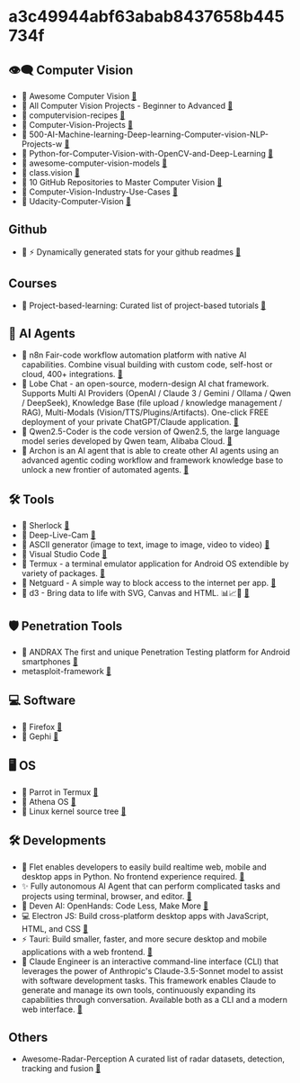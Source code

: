 # a3c49944abf63abab8437658b445734f

## 👁️‍🗨️ Computer Vision
- 🔗 Awesome Computer Vision <a href="https://github.com/jbhuang0604/awesome-computer-vision.git">🔗</a>
- 🔗 All Computer Vision Projects - Beginner to Advanced  <a href="https://github.com/avs-abhishek123/Computer-Vision-Projects.git">🔗</a>
- 🔗 computervision-recipes  <a href="https://github.com/microsoft/computervision-recipes.git">🔗</a>
- 🔗 Computer-Vision-Projects  <a href="https://github.com/Aryan-Chharia/Computer-Vision-Projects.git">🔗</a>
- 🔗 500-AI-Machine-learning-Deep-learning-Computer-vision-NLP-Projects-w  <a href="https://github.com/ashishpatel26/500-AI-Machine-learning-Deep-learning-Computer-vision-NLP-Projects-with-code.git">🔗</a>
- 🔗 Python-for-Computer-Vision-with-OpenCV-and-Deep-Learning <a href="https://github.com/worklifesg/Python-for-Computer-Vision-with-OpenCV-and-Deep-Learning.git">🔗</a>
- 🔗 awesome-computer-vision-models <a href="https://github.com/gmalivenko/awesome-computer-vision-models.git">🔗</a>
- 🔗 class.vision <a href="https://github.com/Alireza-Akhavan/class.vision.git">🔗</a>
- 🔗 10 GitHub Repositories to Master Computer Vision <a href="https://www.kdnuggets.com/10-github-repositories-to-master-computer-vision">🔗</a>
- 🔗 Computer-Vision-Industry-Use-Cases <a href="https://github.com/ashishpatel26/Computer-Vision-Industry-Use-Cases.git">🔗</a>
- 🔗 Udacity-Computer-Vision <a href="https://github.com/Gan-Tu/Udacity-Computer-Vision.git">🔗</a>

## Github
- 🔗 ⚡ Dynamically generated stats for your github readmes  <a href="https://github.com/anuraghazra/github-readme-stats.git">🔗</a>

## Courses
- 🔗 Project-based-learning: Curated list of project-based tutorials <a href="https://github.com/practical-tutorials/project-based-learning.git">🔗</a>

## 🤖 AI Agents
- 🔗 n8n Fair-code workflow automation platform with native AI capabilities. Combine visual building with custom code, self-host or cloud, 400+ integrations. <a href="https://github.com/n8n-io/n8n.git">🔗</a>
- 🔗 Lobe Chat - an open-source, modern-design AI chat framework. Supports Multi AI Providers (OpenAI / Claude 3 / Gemini / Ollama / Qwen / DeepSeek), Knowledge Base (file upload / knowledge management / RAG), Multi-Modals (Vision/TTS/Plugins/Artifacts). One-click FREE deployment of your private ChatGPT/Claude application. <a href="https://github.com/lobehub/lobe-chat">🔗</a>
- 🔗 Qwen2.5-Coder is the code version of Qwen2.5, the large language model series developed by Qwen team, Alibaba Cloud. <a href="https://github.com/QwenLM/Qwen2.5-Coder.git">🔗</a>
- 🔗 Archon is an AI agent that is able to create other AI agents using an advanced agentic coding workflow and framework knowledge base to unlock a new frontier of automated agents.  <a href="https://github.com/coleam00/Archon">🔗</a>

## 🛠️ Tools
- 🔗 Sherlock <a href="https://github.com/LoneStamp/sherlock.git">🔗</a>
- 🔗 Deep-Live-Cam <a href="https://github.com/hacksider/Deep-Live-Cam.git">🔗</a>
- 🔗 ASCII generator (image to text, image to image, video to video) <a href="https://github.com/vietnh1009/ASCII-generator.git">🔗</a>
- 🔗 Visual Studio Code <a href="https://github.com/microsoft/vscode.git">🔗</a>
- 🔗 Termux - a terminal emulator application for Android OS extendible by variety of packages. <a href="https://github.com/termux/termux-app.git">🔗</a>
- 🔗 Netguard - A simple way to block access to the internet per app.  <a href="https://github.com/M66B/NetGuard.git">🔗</a>
- 🔗 d3 - Bring data to life with SVG, Canvas and HTML. 📊📈🎉   <a href="https://github.com/d3/d3.git">🔗</a>

## 🛡️ Penetration Tools
- 🔗 ANDRAX The first and unique Penetration Testing platform for Android smartphones <a href="https://github.com/laudarch/ANDRAX-Mobile-Pentest.git">🔗</a>
- metasploit-framework <a href="https://github.com/ParrotSec/metasploit-framework.git">🔗</a>


## 💻 Software
- 🔗 Firefox <a href="https://github.com/bolucat/Firefox.git">🔗</a>
- 🔗 Gephi <a href="https://github.com/gephi/gephi.git">🔗</a>

## 🖥️ OS
- 🔗 Parrot in Termux <a href="https://github.com/wahasa/Parrot.git">🔗</a>
- 🔗 Athena OS <a href="https://github.com/Athena-OS/athena.git">🔗</a>
- 🔗 Linux kernel source tree <a href="https://github.com/torvalds/linux.git">🔗</a>

## 🛠️ Developments
- 🔗 Flet enables developers to easily build realtime web, mobile and desktop apps in Python. No frontend experience required. <a href="https://github.com/flet-dev/flet.git">🔗</a>
- ✨ Fully autonomous AI Agent that can perform complicated tasks and projects using terminal, browser, and editor. <a href="https://github.com/semanser/codel.git">🔗</a>
- 🙌 Deven AI: OpenHands: Code Less, Make More <a href="https://github.com/All-Hands-AI/OpenHands.git">🔗</a>
- 💻 Electron JS: Build cross-platform desktop apps with JavaScript, HTML, and CSS <a href="https://github.com/electron/electron.git">🔗</a>
- ⚡ Tauri: Build smaller, faster, and more secure desktop and mobile applications with a web frontend. <a href="https://github.com/tauri-apps/tauri.git">🔗</a>
- 🔧 Claude Engineer is an interactive command-line interface (CLI) that leverages the power of Anthropic's Claude-3.5-Sonnet model to assist with software development tasks. This framework enables Claude to generate and manage its own tools, continuously expanding its capabilities through conversation. Available both as a CLI and a modern web interface. <a href="https://github.com/Doriandarko/claude-engineer.git">🔗</a>

## Others
- Awesome-Radar-Perception A curated list of radar datasets, detection, tracking and fusion <a href="https://github.com/ZHOUYI1023/awesome-radar-perception.git">🔗</a>

